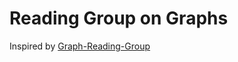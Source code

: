 # Reading Group on Graphs

Inspired by [Graph-Reading-Group](https://github.com/shagunsodhani/Graph-Reading-Group)
